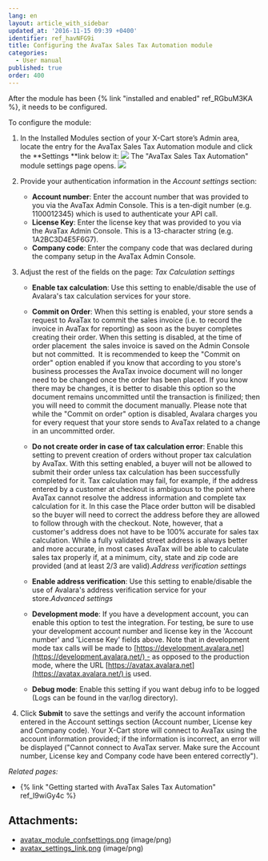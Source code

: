 ```yaml
---
lang: en
layout: article_with_sidebar
updated_at: '2016-11-15 09:39 +0400'
identifier: ref_havNFG9i
title: Configuring the AvaTax Sales Tax Automation module
categories:
  - User manual
published: true
order: 400
---
```



After the module has been {% link "installed and enabled" ref_RGbuM3KA %}, it needs to be configured.

To configure the module:

1.  In the Installed Modules section of your X-Cart store’s Admin area, locate the entry for the AvaTax Sales Tax Automation module and click the **Settings **link below it:
    ![]({{site.baseurl}}/attachments/8749239/8717991.png?effects=drop-shadow)
    The "AvaTax Sales Tax Automation" module settings page opens.
    ![]({{site.baseurl}}/attachments/8749239/8717393.png?effects=drop-shadow)
2.  Provide your authentication information in the _Account settings_ section:

    *   **Account number**: Enter the account number that was provided to you via the AvaTax Admin Console. This is a ten-digit number (e.g. 1100012345) which is used to authenticate your API call.
    *   **License Key**: Enter the license key that was provided to you via the AvaTax Admin Console. This is a 13-character string (e.g. 1A2BC3D4E5F6G7).
    *   **Company code**: Enter the company code that was declared during the company setup in the AvaTax Admin Console. 
3.  Adjust the rest of the fields on the page:
    _Tax Calculation settings_
    *   **Enable tax calculation**: Use this setting to enable/disable the use of Avalara's tax calculation services for your store.
    *   **Commit on Order**: When this setting is enabled, your store sends a request to AvaTax to commit the sales invoice (i.e. to record the invoice in AvaTax for reporting) as soon as the buyer completes creating their order. When this setting is disabled, at the time of order placement  the sales invoice is saved on the Admin Console but not committed.  It is recommended to keep the "Commit on order" option enabled if you know that according to you store's business processes the AvaTax invoice document will no longer need to be changed once the order has been placed. If you know there may be changes, it is better to disable this option so the document remains uncommitted until the transaction is finilized; then you will need to commit the document manually. Please note that while the "Commit on order" option is disabled, Avalara charges you for every request that your store sends to AvaTax related to a change in an uncommitted order. 

    *   **Do not create order in case of tax calculation error**: Enable this setting to prevent creation of orders without proper tax calculation by AvaTax. With this setting enabled, a buyer will not be allowed to submit their order unless tax calculation has been successfully completed for it. Tax calculation may fail, for example, if the address entered by a customer at checkout is ambiguous to the point where AvaTax cannot resolve the address information and complete tax calculation for it. In this case the Place order button will be disabled so the buyer will need to correct the address before they are allowed to follow through with the checkout. Note, however, that a customer's address does not have to be 100% accurate for sales tax calculation. While a fully validated street address is always better and more accurate, in most cases AvaTax will be able to calculate sales tax properly if, at a minimum, city, state and zip code are provided (and at least 2/3 are valid)._Address verification settings_
    *   **Enable address verification**: Use this setting to enable/disable the use of Avalara's address verification service for your store._Advanced settings_
    *   **Development mode**: If you have a development account, you can enable this option to test the integration. For testing, be sure to use your development account number and license key in the 'Account number' and 'License Key' fields above. Note that in development mode tax calls will be made to [https://development.avalara.net](https://development.avalara.net/) - as opposed to the production mode, where the URL [https://avatax.avalara.net](https://avatax.avalara.net/) is used.
    *   **Debug mode**: Enable this setting if you want debug info to be logged (Logs can be found in the var/log directory).
4.  Click **Submit** to save the settings and verify the account information entered in the Account settings section (Account number, License key and Company code). Your X-Cart store will connect to AvaTax using the account information provided; if the information is incorrect, an error will be displayed ("Cannot connect to AvaTax server. Make sure the Account number, License key and Company code have been entered correctly").

_Related pages:_

*   {% link "Getting started with AvaTax Sales Tax Automation" ref_I9wiGy4c %}

## Attachments:

* [avatax_module_confsettings.png]({{site.baseurl}}/attachments/8749239/8717393.png) (image/png)
* [avatax_settings_link.png]({{site.baseurl}}/attachments/8749239/8717991.png) (image/png)
